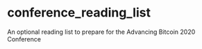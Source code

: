 # conference_reading_list
An optional reading list to prepare for the Advancing Bitcoin 2020 Conference
